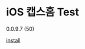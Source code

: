 # iOS 캡스홈 Test

0.0.9.7 (50)

[install](itms-services://?action=download-manifest&url=https://dl.dropboxusercontent.com/s/5ws39miprfnpotj/ADTCapsHomeApp.plist)


